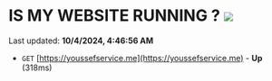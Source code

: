 # IS MY WEBSITE RUNNING ? [![](https://img.shields.io/static/v1?label=Sponsor&message=%E2%9D%A4&logo=GitHub&color=%23fe8e86)](https://github.com/sponsors/Youssef-Lehmam)

Last updated: **10/4/2024, 4:46:56 AM**

- `GET` [https://youssefservice.me](https://youssefservice.me) - **Up** (318ms)
